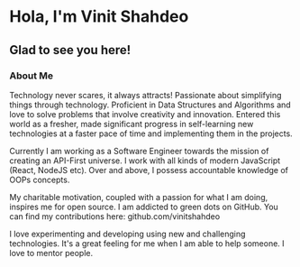 # Hola, I'm Vinit Shahdeo

## Glad to see you here!

### About Me

Technology never scares, it always attracts! Passionate about simplifying things through technology. Proficient in Data Structures and Algorithms and love to solve problems that involve creativity and innovation. Entered this world as a fresher, made significant progress in self-learning new technologies at a faster pace of time and implementing them in the projects.

Currently I am working as a Software Engineer towards the mission of creating an API-First universe. I work with all kinds of modern JavaScript (React, NodeJS etc). Over and above, I possess accountable knowledge of OOPs concepts.

My charitable motivation, coupled with a passion for what I am doing, inspires me for open source. I am addicted to green dots on GitHub. You can find my contributions here: github.com/vinitshahdeo

I love experimenting and developing using new and challenging technologies. It's a great feeling for me when I am able to help someone. I love to mentor people.

